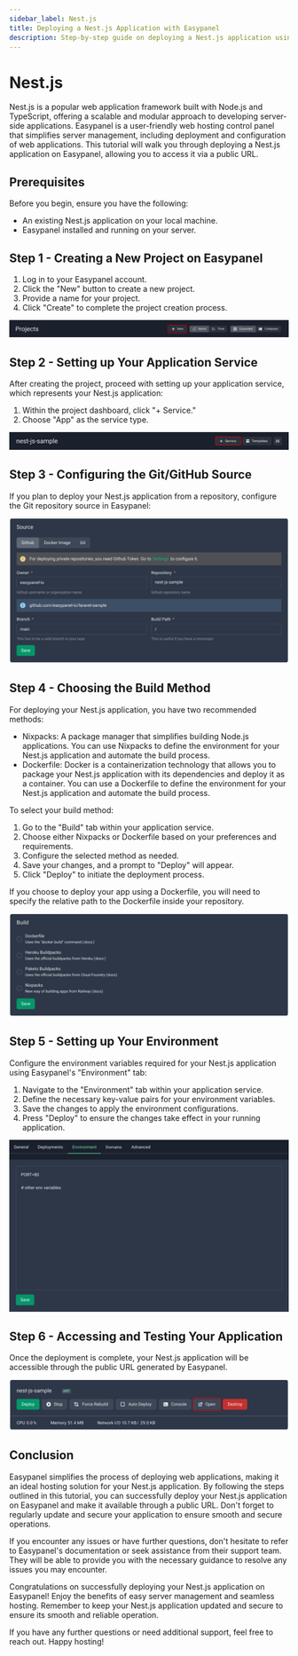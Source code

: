 ```yaml
---
sidebar_label: Nest.js
title: Deploying a Nest.js Application with Easypanel
description: Step-by-step guide on deploying a Nest.js application using Easypanel
---
```


# Nest.js

Nest.js is a popular web application framework built with Node.js and TypeScript, offering a scalable and modular approach to developing server-side applications. Easypanel is a user-friendly web hosting control panel that simplifies server management, including deployment and configuration of web applications. This tutorial will walk you through deploying a Nest.js application on Easypanel, allowing you to access it via a public URL.

## Prerequisites

Before you begin, ensure you have the following:

- An existing Nest.js application on your local machine.
- Easypanel installed and running on your server.

## Step 1 - Creating a New Project on Easypanel

1. Log in to your Easypanel account.
2. Click the "New" button to create a new project.
3. Provide a name for your project.
4. Click "Create" to complete the project creation process.

![New Project](./new-project.png)

## Step 2 - Setting up Your Application Service

After creating the project, proceed with setting up your application service, which represents your Nest.js application:

1. Within the project dashboard, click "+ Service."
2. Choose "App" as the service type.

![New App](./new-app.png)

## Step 3 - Configuring the Git/GitHub Source

If you plan to deploy your Nest.js application from a repository, configure the Git repository source in Easypanel:

![Set Git Source](./source-panel.png)

## Step 4 - Choosing the Build Method

For deploying your Nest.js application, you have two recommended methods:

- Nixpacks: A package manager that simplifies building Node.js applications. You can use Nixpacks to define the environment for your Nest.js application and automate the build process.
- Dockerfile: Docker is a containerization technology that allows you to package your Nest.js application with its dependencies and deploy it as a container. You can use a Dockerfile to define the environment for your Nest.js application and automate the build process.

To select your build method:

1. Go to the "Build" tab within your application service.
2. Choose either Nixpacks or Dockerfile based on your preferences and requirements.
3. Configure the selected method as needed.
4. Save your changes, and a prompt to "Deploy" will appear.
5. Click "Deploy" to initiate the deployment process.

If you choose to deploy your app using a Dockerfile, you will need to specify the relative path to the Dockerfile inside your repository.

![Build Method](./build.png)

## Step 5 - Setting up Your Environment

Configure the environment variables required for your Nest.js application using Easypanel's "Environment" tab:

1. Navigate to the "Environment" tab within your application service.
2. Define the necessary key-value pairs for your environment variables.
3. Save the changes to apply the environment configurations.
4. Press "Deploy" to ensure the changes take effect in your running application.

![Environment Setup](./environment.png)

## Step 6 - Accessing and Testing Your Application

Once the deployment is complete, your Nest.js application will be accessible through the public URL generated by Easypanel.

![Accessing Application](./open.png)

## Conclusion

Easypanel simplifies the process of deploying web applications, making it an ideal hosting solution for your Nest.js application. By following the steps outlined in this tutorial, you can successfully deploy your Nest.js application on Easypanel and make it available through a public URL. Don't forget to regularly update and secure your application to ensure smooth and secure operations.

If you encounter any issues or have further questions, don't hesitate to refer to Easypanel's documentation or seek assistance from their support team. They will be able to provide you with the necessary guidance to resolve any issues you may encounter.

Congratulations on successfully deploying your Nest.js application on Easypanel! Enjoy the benefits of easy server management and seamless hosting. Remember to keep your Nest.js application updated and secure to ensure its smooth and reliable operation.

If you have any further questions or need additional support, feel free to reach out. Happy hosting!
